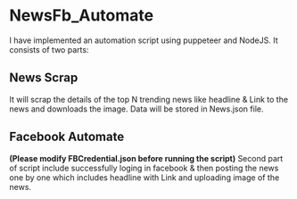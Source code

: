# NewsFb_Automate
I have implemented an automation script using puppeteer and NodeJS. It consists of two parts:

## News Scrap
It will scrap the details of the top N trending news like headline & Link to the news and downloads the image.
Data will be stored in News.json file.

## Facebook Automate
**(Please modify FBCredential.json before running the script)**
Second part of script include successfully loging in facebook & then posting the news one by one which includes headline with Link and uploading image of the news.

